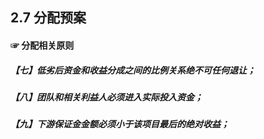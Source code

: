 ## 2.7 分配预案

#### ☞ 分配相关原则

##### 【七】低劣后资金和收益分成之间的比例关系绝不可任何退让；

##### 【八】团队和相关利益人必须进入实际投入资金；

##### 【九】下游保证金金额必须小于该项目最后的绝对收益；

##### 



